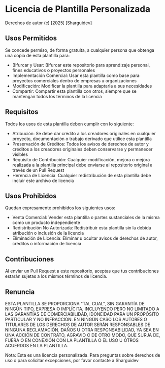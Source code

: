 # Licencia de Plantilla Personalizada

Derechos de autor (c) [2025] [Sharguidev]

## Usos Permitidos

Se concede permiso, de forma gratuita, a cualquier persona que obtenga una copia de esta plantilla para:

- Bifurcar y Usar: Bifurcar este repositorio para aprendizaje personal, fines educativos o proyectos personales
- Implementación Comercial: Usar esta plantilla como base para proyectos comerciales dentro de empresas u organizaciones
- Modificación: Modificar la plantilla para adaptarla a sus necesidades
- Compartir: Compartir esta plantilla con otros, siempre que se mantengan todos los términos de la licencia

## Requisitos

Todos los usos de esta plantilla deben cumplir con lo siguiente:

- Atribución: Se debe dar crédito a los creadores originales en cualquier proyecto, documentación o trabajo derivado que utilice esta plantilla
- Preservación de Créditos: Todos los avisos de derechos de autor y créditos a los creadores originales deben conservarse y permanecer visibles
- Requisito de Contribución: Cualquier modificación, mejora o mejora realizada a la plantilla principal debe enviarse al repositorio original a través de un Pull Request
- Herencia de Licencia: Cualquier redistribución de esta plantilla debe incluir este archivo de licencia

## Usos Prohibidos

Quedan expresamente prohibidos los siguientes usos:

- Venta Comercial: Vender esta plantilla o partes sustanciales de la misma como un producto independiente
- Redistribución No Autorizada: Redistribuir esta plantilla sin la debida atribución o inclusión de la licencia
- Eliminación de Licencia: Eliminar u ocultar avisos de derechos de autor, créditos o información de licencia

## Contribuciones

Al enviar un Pull Request a este repositorio, aceptas que tus contribuciones estarán sujetas a los mismos términos de licencia.

## Renuncia

ESTA PLANTILLA SE PROPORCIONA "TAL CUAL", SIN GARANTÍA DE NINGÚN TIPO, EXPRESA O IMPLÍCITA, INCLUYENDO PERO NO LIMITADO A LAS GARANTÍAS DE COMERCIABILIDAD, IDONEIDAD PARA UN PROPÓSITO PARTICULAR Y NO INFRACCIÓN. EN NINGÚN CASO LOS AUTORES O TITULARES DE LOS DERECHOS DE AUTOR SERÁN RESPONSABLES DE NINGUNA RECLAMACIÓN, DAÑOS U OTRA RESPONSABILIDAD, YA SEA EN UNA ACCIÓN DE CONTRATO, AGRAVIO O DE OTRO MODO, QUE SURJA DE, FUERA O EN CONEXIÓN CON LA PLANTILLA O EL USO U OTROS ACUERDOS EN LA PLANTILLA.

Nota: Esta es una licencia personalizada. Para preguntas sobre derechos de uso o para solicitar excepciones, por favor contacte a Sharguidev
